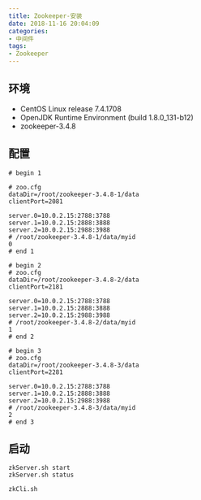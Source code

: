 ```yaml
---
title: Zookeeper-安装
date: 2018-11-16 20:04:09
categories:
- 中间件
tags:
- Zookeeper
---
```


## 环境

- CentOS Linux release 7.4.1708
- OpenJDK Runtime Environment (build 1.8.0_131-b12)
- zookeeper-3.4.8

## 配置

```shell
# begin 1

# zoo.cfg
dataDir=/root/zookeeper-3.4.8-1/data
clientPort=2081

server.0=10.0.2.15:2788:3788
server.1=10.0.2.15:2888:3888
server.2=10.0.2.15:2988:3988
# /root/zookeeper-3.4.8-1/data/myid
0
# end 1

# begin 2
# zoo.cfg
dataDir=/root/zookeeper-3.4.8-2/data
clientPort=2181

server.0=10.0.2.15:2788:3788
server.1=10.0.2.15:2888:3888
server.2=10.0.2.15:2988:3988
# /root/zookeeper-3.4.8-2/data/myid
1
# end 2

# begin 3
# zoo.cfg
dataDir=/root/zookeeper-3.4.8-3/data
clientPort=2281

server.0=10.0.2.15:2788:3788
server.1=10.0.2.15:2888:3888
server.2=10.0.2.15:2988:3988
# /root/zookeeper-3.4.8-3/data/myid
2
# end 3
```

## 启动

```shell
zkServer.sh start
zkServer.sh status

zkCli.sh
```